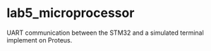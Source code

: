 # lab5_microprocessor
UART communication between the STM32 and a simulated terminal implement on Proteus.
